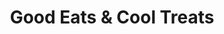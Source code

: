 ---
title: "Good Eats & Cool Treats"
url: /indianapolis/good-eats-und-cool-treats/
shop: Lebensmittel
---